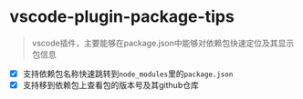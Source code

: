 # vscode-plugin-package-tips 

> vscode插件，主要能够在package.json中能够对依赖包快速定位及其显示包信息

- [x] 支持依赖包名称快速跳转到`node_modules`里的`package.json`
- [x] 支持移到依赖包上查看包的版本号及其github仓库

